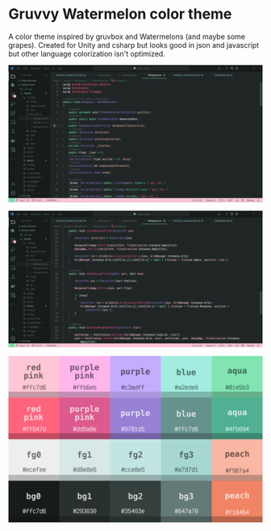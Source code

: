 # Gruvvy Watermelon color theme

A color theme inspired by gruvbox and Watermelons (and maybe some grapes).
Created for Unity and csharp but looks good in json and javascript but other language colorization isn't optimized.

![image](https://raw.githubusercontent.com/zacccharv/gruvvyWatermelon/main/imgs/Screenshot_2024-01-31_004140.png)

![image](https://raw.githubusercontent.com/zacccharv/gruvvyWatermelon/main/imgs/Screenshot_2024-01-31_004214.png)

![image](https://raw.githubusercontent.com/zacccharv/gruvvyWatermelon/main/imgs/color_theme_palette.png)

